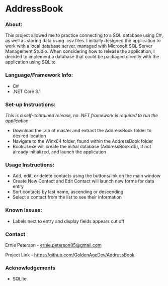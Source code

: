 # AddressBook

### About: 
This project allowed me to practice connecting to a SQL database using C#, as well as storing data using .csv files. I initially designed the application to work with a local database server, managed with Microsoft SQL Server Management Studio. 
When considering how to release the application, I decided to implement a database that could be packaged directly with the application using SQLite.

### Language/Framework Info:
- C#
- .NET Core 3.1

### Set-up Instructions:
*This is a self-contained release, no .NET framework is required to run the application*
- Download the .zip of master and extract the AddressBook folder to desired location
- Navigate to the Winx64 folder, found within the AddressBook folder
- BookUI.exe will create the initial database (AddressBook.db), if not already initialized, and launch the application

### Usage Instructions: 
- Add, edit, or delete contacts using the buttons/link on the main window
- Create New Contact and Edit Contact will launch new forms for data entry
- Sort contacts by last name, ascending or descending
- Select a contact from the list to see their information

### Known Issues:
- Labels next to entry and display fields appears cut off

### Contact
Ernie Peterson - ernie.peterson05@gmail.com

Project Link - https://github.com/GoldenAgeDev/AddressBook

### Acknowledgements
- SQLite
